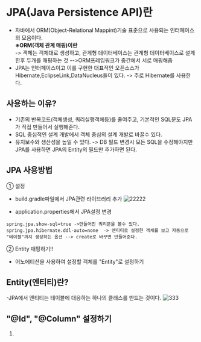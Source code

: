 __JPA(Java Persistence API)란__
================================
- 자바에서 ORM(Object-Relational Mappint)기술 표준으로 사용되는 인터페이스의 모음이다.         
__※ORM(객체 관계 매핑)이란__     
-> 객체는 객체대로 생성하고, 관게형 데이터베이스는 관계형 데이터베이스로 설계한후 두개를 매핑하는 것 -->ORM프레임워크가 중간에서 서로 매핑해줌
- JPA는 인터페이스이고 이를 구현한 대표적인 오픈소스가 Hibernate,EclipseLink,DataNucleus들이 있다. -> 주로 Hibernate를 사용한다. 

__사용하는 이유?__
----------------------
- 기존의 반복코드(객체생성, 쿼리실행객체등)를 줄여주고, 기본적인 SQL문도 JPA가 직접 만들어서 실행해준다.
- SQL 중심적인 설계 개발에서 객체 중심의 설계 개발로 바꿀수 있다.
- 유지보수와 생산성을 높일 수 있다. -> DB 필드 변경시 모든 SQL을 수정해야지만 JPA를 사용하면 JPA의 Entity의 필드만 추가하면 된다.

__JPA 사용방법__
---------------------
① 설정
- build.gradle파일에서 JPA관련 라이브러리 추가
![22222](https://user-images.githubusercontent.com/96917871/152133079-5a3edda0-4449-44a2-b1c9-d4919254e88e.PNG)

- application.properties에서 JPA설정 변경
```
spring.jpa.show-sql=true ->만들어진 쿼리문을 볼수 있다.
spring.jpa.hibernate.ddl-auto=none  -> 엔티티로 설정한 객체를 보고 자동으로 "테이블"까지 생성하는 옵션 --> create로 바꾸면 만들어준다.
```

② Entity 매핑하기!!
- 어노에티션을 사용하여 설정할 객체를 "Entity"로 설정하기        

__Entity(엔티티)란?__
------------------------------
-JPA에서 엔티티는 테이블에 대응하는 하나의 클래스를 만드는 것이다.
![333](https://user-images.githubusercontent.com/96917871/152138146-1540185f-7ce1-4aeb-a01d-646c25033cf7.PNG)

__"@Id", "@Column" 설정하기__
------------------------------------
1) 






